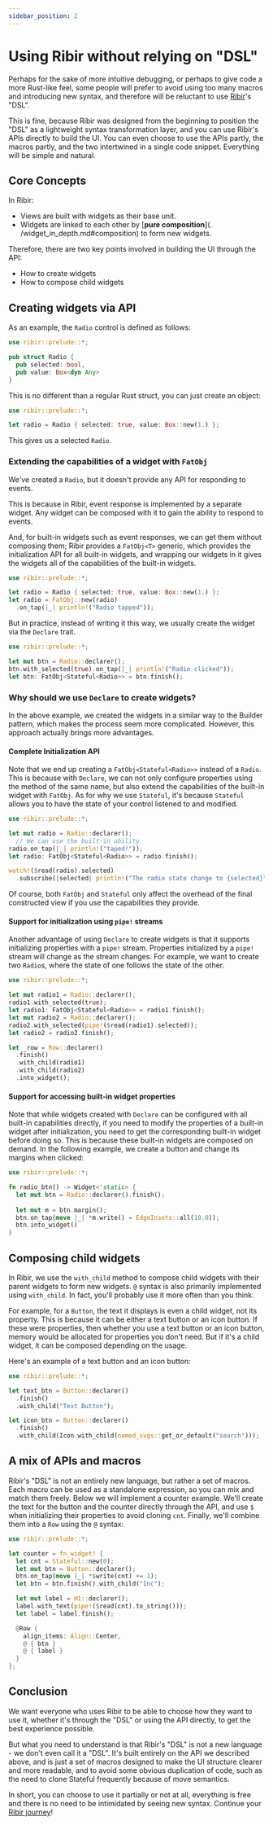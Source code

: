 ```yaml
---
sidebar_position: 2
---
```


# Using Ribir without relying on "DSL"


Perhaps for the sake of more intuitive debugging, or perhaps to give code a more Rust-like feel, some people will prefer to avoid using too many macros and introducing new syntax, and therefore will be reluctant to use [Ribir](https://github.com/RibirX/Ribir)'s "DSL".

This is fine, because Ribir was designed from the beginning to position the "DSL" as a lightweight syntax transformation layer, and you can use Ribir's APIs directly to build the UI. You can even choose to use the APIs partly, the macros partly, and the two intertwined in a single code snippet. Everything will be simple and natural.

## Core Concepts

In Ribir:

- Views are built with widgets as their base unit.
- Widgets are linked to each other by [**pure composition**](. /widget_in_depth.md#composition) to form new widgets.

Therefore, there are two key points involved in building the UI through the API:

- How to create widgets
- How to compose child widgets

## Creating widgets via API

As an example, the `Radio` control is defined as follows:

```rust
use ribir::prelude::*;

pub struct Radio {
  pub selected: bool,
  pub value: Box<dyn Any>
}
```

This is no different than a regular Rust struct, you can just create an object:

```rust
use ribir::prelude::*;

let radio = Radio { selected: true, value: Box::new(1.) };
```

This gives us a selected `Radio`.

### Extending the capabilities of a widget with `FatObj`

We've created a `Radio`, but it doesn't provide any API for responding to events.

This is because in Ribir, event response is implemented by a separate widget. Any widget can be composed with it to gain the ability to respond to events.

And, for built-in widgets such as event responses, we can get them without composing them; Ribir provides a `FatObj<T>` generic, which provides the initialization API for all built-in widgets, and wrapping our widgets in it gives the widgets all of the capabilities of the built-in widgets.

```rust
use ribir::prelude::*;

let radio = Radio { selected: true, value: Box::new(1.) };
let radio = FatObj::new(radio)
  .on_tap(|_| println!("Radio tapped"));
```

But in practice, instead of writing it this way, we usually create the widget via the `Declare` trait.

```rust
use ribir::prelude::*;

let mut btn = Radio::declarer();
btn.with_selected(true).on_tap(|_| println!("Radio clicked"));
let btn: FatObj<Stateful<Radio>> = btn.finish();
```

### Why should we use `Declare` to create widgets?

In the above example, we created the widgets in a similar way to the Builder pattern, which makes the process seem more complicated. However, this approach actually brings more advantages.


#### Complete Initialization API

Note that we end up creating a `FatObj<Stateful<Radio>>` instead of a `Radio`. This is because with `Declare`, we can not only configure properties using the method of the same name, but also extend the capabilities of the built-in widget with `FatObj`. As for why we use `Stateful`, it's because `Stateful` allows you to have the state of your control listened to and modified.

```rust
use ribir::prelude::*;

let mut radio = Radio::declarer();
  // We can use the built-in ability
radio.on_tap(|_| println!("taped!"));
let radio: FatObj<Stateful<Radio>> = radio.finish();

watch!($read(radio).selected)
  .subscribe(|selected| println!("The radio state change to {selected}"));
```

Of course, both `FatObj` and `Stateful` only affect the overhead of the final constructed view if you use the capabilities they provide.

#### Support for initialization using `pipe!` streams

Another advantage of using `Declare` to create widgets is that it supports initializing properties with a `pipe!` stream. Properties initialized by a `pipe!` stream will change as the stream changes. For example, we want to create two `Radio`s, where the state of one follows the state of the other.


```rust
use ribir::prelude::*;

let mut radio1 = Radio::declarer();
radio1.with_selected(true);
let radio1: FatObj<Stateful<Radio>> = radio1.finish();
let mut radio2 = Radio::declarer();
radio2.with_selected(pipe!($read(radio1).selected));
let radio2 = radio2.finish();

let _row = Row::declarer()
  .finish()
  .with_child(radio1)
  .with_child(radio2)
  .into_widget();
```

#### Support for accessing built-in widget properties

Note that while widgets created with `Declare` can be configured with all built-in capabilities directly, if you need to modify the properties of a built-in widget after initialization, you need to get the corresponding built-in widget before doing so. This is because these built-in widgets are composed on demand. In the following example, we create a button and change its margins when clicked:


```rust
use ribir::prelude::*;

fn radio_btn() -> Widget<'static> {
  let mut btn = Radio::declarer().finish();
  
  let mut m = btn.margin();
  btn.on_tap(move |_| *m.write() = EdgeInsets::all(10.0));
  btn.into_widget()
}
```

## Composing child widgets

In Ribir, we use the `with_child` method to compose child widgets with their parent widgets to form new widgets. `@` syntax is also primarily implemented using `with_child`. In fact, you'll probably use it more often than you think.

For example, for a `Button`, the text it displays is even a child widget, not its property. This is because it can be either a text button or an icon button. If these were properties, then whether you use a text button or an icon button, memory would be allocated for properties you don't need. But if it's a child widget, it can be composed depending on the usage.

Here's an example of a text button and an icon button:

```rust
use ribir::prelude::*;

let text_btn = Button::declarer()
  .finish()
  .with_child("Text Button");

let icon_btn = Button::declarer()
  .finish()
  .with_child(Icon.with_child(named_svgs::get_or_default("search")));
```

## A mix of APIs and macros

Ribir's "DSL" is not an entirely new language, but rather a set of macros. Each macro can be used as a standalone expression, so you can mix and match them freely. Below we will implement a counter example. We'll create the text for the button and the counter directly through the API, and use `$` when initializing their properties to avoid cloning `cnt`. Finally, we'll combine them into a `Row` using the `@` syntax:

```rust
use ribir::prelude::*;

let counter = fn_widget! {
  let cnt = Stateful::new(0);
  let mut btn = Button::declarer();
  btn.on_tap(move |_| *$write(cnt) += 1);
  let btn = btn.finish().with_child("Inc");

  let mut label = H1::declarer();
  label.with_text(pipe!($read(cnt).to_string()));
  let label = label.finish();

  @Row {
    align_items: Align::Center,
    @ { btn }
    @ { label }
  }
};
```

## Conclusion

We want everyone who uses Ribir to be able to choose how they want to use it, whether it's through the "DSL" or using the API directly, to get the best experience possible.

But what you need to understand is that Ribir's "DSL" is not a new language - we don't even call it a "DSL". It's built entirely on the API we described above, and is just a set of macros designed to make the UI structure clearer and more readable, and to avoid some obvious duplication of code, such as the need to clone Stateful frequently because of move semantics.

In short, you can choose to use it partially or not at all, everything is free and there is no need to be intimidated by seeing new syntax. Continue your [Ribir journey](../get_started/quick_start.md)!
